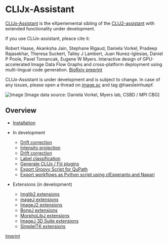 # CLIJx-Assistant
[CLIJx-Assistant](https://clij.github.io/clijx-assistant) is the eXperiemental sibling of the [CLIJ2-assistant](https://clij.github.io/assistant) with extended functionality under development. 

If you use CLIJx-assistant, pleace cite it: 

Robert Haase, Akanksha Jain, Stephane Rigaud, Daniela Vorkel, Pradeep Rajasekhar, Theresa Suckert, Talley J Lambert, Juan Nunez-Iglesias, Daniel P Poole, Pavel Tomancak, Eugene W Myers. Interactive design of GPU-accelerated Image Data Flow Graphs and cross-platform deployment using multi-lingual code generation. [BioRxiv preprint](https://www.biorxiv.org/content/10.1101/2020.11.19.386565v1)

CLIJx-Assistant is under development and is subject to change. In case of any issues, please open a thread on [image.sc](https://image.sc) and tag @haesleinhuepf.

![Image](images/teaser_landscape.gif)
[Image data source: Daniela Vorkel, Myers lab, CSBD / MPI CBG]

## Overview
* [Installation](https://clij.github.io/assistant/installation#extensions)
* In development
  * [Drift correction](https://clij.github.io/clijx-assistant/drift_correction)
  * [Intensity projection](https://clij.github.io/clijx-assistant/intensity_projection)
  * [Drift correction](https://clij.github.io/clijx-assistant/drift_correction)
  * [Label classification](https://clij.github.io/clijx-assistant/clijx_weka_label_classifier)
  * [Generate CLIJx / Fiji plugins](https://clij.github.io/clijx-assistant/generate_clijx_plugins)
  * [Export Groovy Script for QuPath](https://clij.github.io/clijx-assistant/export_to_clupath)
  * [Export workflows as Python script using clEsperanto and Napari](https://clij.github.io/clijx-assistant/te_oki_export)

* Extensions (in development) 
  * [Imglib2 extensions](https://github.com/clij/clijx-assistant-imglib2)
  * [mageJ extensions](https://github.com/clij/clijx-assistant-imagej)
  * [ImageJ2 extensions](https://github.com/clij/clijx-assistant-imagej2)
  * [BoneJ extensions](https://github.com/clij/clijx-assistant-bonej)
  * [MorphoLibJ extensions](https://github.com/clij/clijx-assistant-morpholibj)
  * [ImageJ 3D Suite extensions](https://github.com/clij/clijx-assistant-imagej3dsuite)
  * [SimpleITK extensions](https://github.com/clij/clijx-assistant-simpleitk)

[Imprint](https://clij.github.io/imprint)
